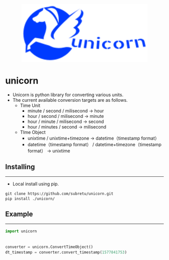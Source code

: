 <div align="center">
<img src="./images/unicorn.png" width="400">
</div>

# unicorn

- Unicorn is python library for converting various units.
- The current available conversion targets are as follows.
  - Time Unit
    - minute / second / milisecond → hour
    - hour / second / milisecond → minute
    - hour / minute / milisecond → second
    - hour / minutes / second → milisecond
  - TIme Object
    - unixtime / unixtime+timezone → datetime（timestamp format）
    - datetime（timestamp format） / datetime+timezone（timestamp format） → unixtime

## Installing
----------

- Local install using pip.

```
git clone https://github.com/subretu/unicorn.git
pip install ./unicorn/
```



## Example
----------------
```python
import unicorn


converter = unicorn.ConvertTimeObject()
dt_timestamp = converter.convert_timestamp(1577841753)
```